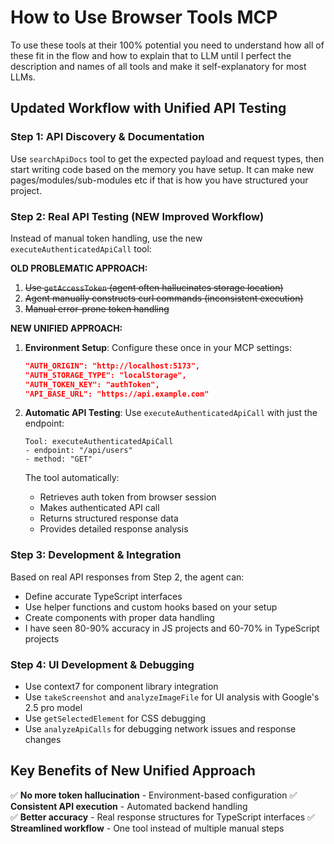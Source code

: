 # How to Use Browser Tools MCP

To use these tools at their 100% potential you need to understand how all of these fit in the flow and how to explain that to LLM until I perfect the description and names of all tools and make it self-explanatory for most LLMs.

## Updated Workflow with Unified API Testing

### **Step 1: API Discovery & Documentation**
Use `searchApiDocs` tool to get the expected payload and request types, then start writing code based on the memory you have setup. It can make new pages/modules/sub-modules etc if that is how you have structured your project.

### **Step 2: Real API Testing (NEW Improved Workflow)**
Instead of manual token handling, use the new `executeAuthenticatedApiCall` tool:

**OLD PROBLEMATIC APPROACH:**
1. ~~Use `getAccessToken` (agent often hallucinates storage location)~~
2. ~~Agent manually constructs curl commands (inconsistent execution)~~
3. ~~Manual error-prone token handling~~

**NEW UNIFIED APPROACH:**
1. **Environment Setup**: Configure these once in your MCP settings:
   ```json
   "AUTH_ORIGIN": "http://localhost:5173",
   "AUTH_STORAGE_TYPE": "localStorage", 
   "AUTH_TOKEN_KEY": "authToken",
   "API_BASE_URL": "https://api.example.com"
   ```

2. **Automatic API Testing**: Use `executeAuthenticatedApiCall` with just the endpoint:
   ```
   Tool: executeAuthenticatedApiCall
   - endpoint: "/api/users"
   - method: "GET"
   ```
   
   The tool automatically:
   - Retrieves auth token from browser session
   - Makes authenticated API call
   - Returns structured response data
   - Provides detailed response analysis

### **Step 3: Development & Integration**
Based on real API responses from Step 2, the agent can:
- Define accurate TypeScript interfaces
- Use helper functions and custom hooks based on your setup
- Create components with proper data handling
- I have seen 80-90% accuracy in JS projects and 60-70% in TypeScript projects

### **Step 4: UI Development & Debugging**
- Use context7 for component library integration
- Use `takeScreenshot` and `analyzeImageFile` for UI analysis with Google's 2.5 pro model
- Use `getSelectedElement` for CSS debugging
- Use `analyzeApiCalls` for debugging network issues and response changes

## Key Benefits of New Unified Approach
✅ **No more token hallucination** - Environment-based configuration
✅ **Consistent API execution** - Automated backend handling  
✅ **Better accuracy** - Real response structures for TypeScript interfaces
✅ **Streamlined workflow** - One tool instead of multiple manual steps